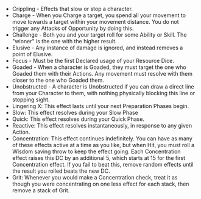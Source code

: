- Crippling - Effects that slow or stop a character.
- Charge - When you Charge a target, you spend all your movement to move towards a target within your movement distance. You do not trigger any Attacks of Opportunity by doing this.
- Challenge - Both you and your target roll for some Ability or Skill. The "winner" is the one with the higher result. 
- Elusive - Any instance of damage is ignored, and instead removes a point of Elusive.
- Focus  - Must be the first Declared usage of your Resource Dice.
- Goaded - When a character is Goaded, they must target the one who Goaded them with their Actions. Any movement must resolve with them closer to the one who Goaded them.
- Unobstructed - A character is Unobstructed if you can draw a direct line from your Character to them, with nothing physically blocking this line or stopping sight.
- Lingering X: This effect lasts until your next Preparation Phases begin.
- Slow: This effect resolves during your Slow Phase
- Quick: This effect resolves during your Quick Phase.
- Reactive: This effect resolves instantaneously, in response to any given Action. 
- Concentration: This effect continues indefinitely. You can have as many of these effects active at a time as you like, but when Hit, you must roll a Wisdom saving throw to keep the effect going. Each Concentration effect raises this DC by an additional 5, which starts at 15 for the first Concentration effect. If you fail to beat this, remove random effects until the result you rolled beats the new DC.
- Grit: Whenever you would make a Concentration check, treat it as though you were concentrating on one less effect for each stack, then remove a stack of Grit.